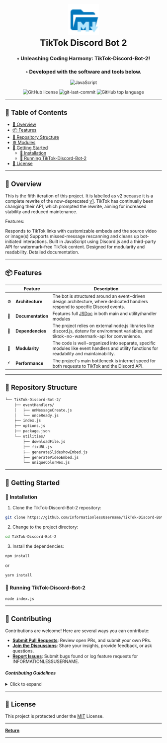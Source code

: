 <div align="center">
<h1 align="center">
<img src="https://raw.githubusercontent.com/PKief/vscode-material-icon-theme/ec559a9f6bfd399b82bb44393651661b08aaf7ba/icons/folder-markdown-open.svg" width="100" />
<br>TikTok Discord Bot 2</h1>
<h3>◦ Unleashing Coding Harmony: TikTok-Discord-Bot-2!</h3>
<h3>◦ Developed with the software and tools below.</h3>

<p align="center">
<img src="https://img.shields.io/badge/JavaScript-F7DF1E.svg?style=flat&logo=JavaScript&logoColor=black" alt="JavaScript" />
</p>
<img src="https://img.shields.io/github/license/InformationlessUsername/TikTok-Discord-Bot-2?style=flat&color=5D6D7E" alt="GitHub license" />
<img src="https://img.shields.io/github/last-commit/InformationlessUsername/TikTok-Discord-Bot-2?style=flat&color=5D6D7E" alt="git-last-commit" />
<img src="https://img.shields.io/github/languages/top/InformationlessUsername/TikTok-Discord-Bot-2?style=flat&color=5D6D7E" alt="GitHub top language" />
</div>

---

## 📖 Table of Contents

- [📍 Overview](#-overview)
- [📦 Features](#-features)
- [📂 Repository Structure](#-repository-structure)
- [⚙️ Modules](#modules)
- [🚀 Getting Started](#-getting-started)
  - [🔧 Installation](#-installation)
  - [🤖 Running TikTok-Discord-Bot-2](#-running-TikTok-Discord-Bot-2)
- [📄 License](#-license)

---

## 📍 Overview

This is the fifth iteration of this project. It is labelled as v2 because it is a complete rewrite of the now-deprecated [v1](https://github.com/InformationlessUsername/TikTok-Discord-Bot). TikTok has continually been changing their API, which prompted the rewrite, aiming for increased stability and reduced maintenance.

Features:

Responds to TikTok links with customizable embeds and the source video or image(s)
Supports missed-message rescanning and cleans up bot-initiated interactions.
Built in JavaScript using Discord.js and a third-party API for watermark-free TikTok content.
Designed for modularity and readability. Detailed documentation.

---

## 📦 Features

|     | Feature           | Description                                                                                                                                      |
| --- | ----------------- | ------------------------------------------------------------------------------------------------------------------------------------------------ |
| ⚙️  | **Architecture**  | The bot is structured around an event-driven design architecture, where dedicated handlers respond to specific Discord events.                   |
| 📄  | **Documentation** | Features full [JSDoc](https://jsdoc.app/) in both main and utility/handler modules                                                               |
| 🔗  | **Dependencies**  | The project relies on external node.js libraries like discord.js, dotenv for environment variables, and tiktok-no-watermark-api for convenience. |
| 🧩  | **Modularity**    | The code is well-organized into separate, specific modules like event handlers and utility functions for readability and maintainability.        |
| ⚡️ | **Performance**   | The project's main bottleneck is internet speed for both requests to TikTok and the Discord API.                                                 |

---

## 📂 Repository Structure

```sh
└── TikTok-Discord-Bot-2/
    ├── eventHandlers/
    │   ├── onMessageCreate.js
    │   └── onceReady.js
    ├── index.js
    ├── options.js
    ├── package.json
    └── utilities/
        ├── downloadFile.js
        ├── fixURL.js
        ├── generateSlideshowEmbed.js
        ├── generateVideoEmbed.js
        └── uniqueColorHex.js

```

---

## 🚀 Getting Started

### 🔧 Installation

1. Clone the TikTok-Discord-Bot-2 repository:

```sh
git clone https://github.com/InformationlessUsername/TikTok-Discord-Bot-2
```

2. Change to the project directory:

```sh
cd TikTok-Discord-Bot-2
```

3. Install the dependencies:

```sh
npm install
```

or

```sh
yarn install
```

### 🤖 Running TikTok-Discord-Bot-2

```sh
node index.js
```

---

## 🤝 Contributing

Contributions are welcome! Here are several ways you can contribute:

- **[Submit Pull Requests](https://github.com/InformationlessUsername/TikTok-Discord-Bot-2/blob/main/CONTRIBUTING.md)**: Review open PRs, and submit your own PRs.
- **[Join the Discussions](https://github.com/InformationlessUsername/TikTok-Discord-Bot-2/discussions)**: Share your insights, provide feedback, or ask questions.
- **[Report Issues](https://github.com/InformationlessUsername/TikTok-Discord-Bot-2/issues)**: Submit bugs found or log feature requests for INFORMATIONLESSUSERNAME.

#### _Contributing Guidelines_

<details closed>
<summary>Click to expand</summary>

1. **Fork the Repository**: Start by forking the project repository to your GitHub account.
2. **Clone Locally**: Clone the forked repository to your local machine using a Git client.
   ```sh
   git clone <your-forked-repo-url>
   ```
3. **Create a New Branch**: Always work on a new branch, giving it a descriptive name.
   ```sh
   git checkout -b new-feature-x
   ```
4. **Make Your Changes**: Develop and test your changes locally.
5. **Commit Your Changes**: Commit with a clear and concise message describing your updates.
   ```sh
   git commit -m 'Implemented new feature x.'
   ```
6. **Push to GitHub**: Push the changes to your forked repository.
   ```sh
   git push origin new-feature-x
   ```
7. **Submit a Pull Request**: Create a PR against the original project repository. Clearly describe the changes and their motivations.

Once your PR is reviewed and approved, it will be merged into the main branch.

</details>

---

## 📄 License

This project is protected under the [MIT](https://choosealicense.com/licenses/mit/) License.

---

[**Return**](#Top)

---
